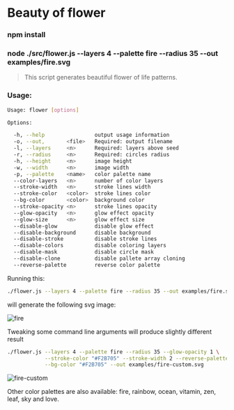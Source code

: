 
Beauty of flower
=============

### npm install

### node ./src/flower.js --layers 4 --palette fire --radius 35 --out examples/fire.svg

> This script generates beautiful flower of life patterns.

### Usage:

```bash
Usage: flower [options]

Options:

  -h, --help                output usage information
  -o, --out,       <file>   Required: output filename
  -l, --layers     <n>      Required: layers above seed
  -r, --radius     <n>      Required: circles radius
  -h, --height     <n>      image height
  -w, --width      <n>      image width
  -p, --palette    <name>   color palette name
  --color-layers   <n>      number of color layers
  --stroke-width   <n>      stroke lines width
  --stroke-color   <color>  stroke lines color
  --bg-color       <color>  background color
  --stroke-opacity <n>      stroke lines opacity
  --glow-opacity   <n>      glow effect opacity
  --glow-size      <n>      glow effect size
  --disable-glow            disable glow effect
  --disable-background      disable background
  --disable-stroke          disable stroke lines
  --disable-colors          disable coloring layers
  --disable-mask            disable circle mask
  --disable-clone           disable pallete array cloning
  --reverse-palette         reverse color palette
```
 
 Running this:
```bash
./flower.js --layers 4 --palette fire --radius 35 --out examples/fire.svg 
```
will generate the following svg image:

![fire](https://cdn.rawgit.com/Alexander-0x80/beauty-of-flower/master/examples/fire.svg)

Tweaking some command line arguments will produce slightly different result

```bash
./flower.js --layers 4 --palette fire --radius 35 --glow-opacity 1 \
            --stroke-color "#F2B705" --stroke-width 2 --reverse-palette \
            --bg-color "#F2B705" --out examples/fire-custom.svg
```

 ![fire-custom](https://cdn.rawgit.com/Alexander-0x80/beauty-of-flower/839591e551fbd3212f512eea356b3b85d7a2e9b5/examples/fire-custom.svg)

Other color palettes are also available: fire, rainbow, ocean, vitamin, zen, leaf, sky and love.
